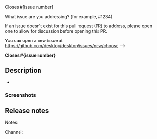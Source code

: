 <!--
What GitHub Desktop issue does this PR address? (for example, #1234)
-->

Closes #[issue number]

What issue are you addressing? (for example, #1234)

If an issue doesn't exist for this pull request (PR) to address, please open one
to allow for discussion before opening this PR.

You can open a new issue at https://github.com/desktop/desktop/issues/new/choose
-->

**Closes #{issue number}**

## Description

-

### Screenshots

<!--
If this PR touches the UI layer of the app, please include screenshots or animated gifs to show the changes.
-->

## Release notes

<!--
You can leave this blank if you're not sure.
If you don't believe this PR needs to be mentioned in the release notes, write "Notes: no-notes".
-->

Notes:

<!--

If the problem exists in a specific channel, can you add it here? This will help
simplify which users should see this changelog entry.

If this is left blank, we'll assume this was "production".

-->

Channel:
